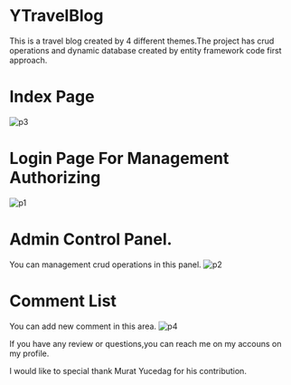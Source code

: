 # YTravelBlog
This is a travel blog created by 4 different themes.The project has crud operations and dynamic database created by entity framework code first approach.

# Index Page
![p3](https://user-images.githubusercontent.com/61347219/158048200-a0f72007-b66d-4fb2-8f5e-ee4da011b8bc.png)

# Login Page For Management Authorizing
![p1](https://user-images.githubusercontent.com/61347219/158048136-b570e280-1582-4d64-aad8-f60b4f4342c0.png)

# Admin Control Panel.
You can management crud operations in this panel.
![p2](https://user-images.githubusercontent.com/61347219/158048170-d29c556d-75b6-4079-9b5d-b24c5083b03f.png)

# Comment List
You can add new comment in this area.
![p4](https://user-images.githubusercontent.com/61347219/158048282-be14d0b4-d038-4c57-ab3d-3c0450925a9b.png)

If you have any review or questions,you can reach me on my accouns on my profile.

I would like to special thank Murat Yucedag for his contribution.
